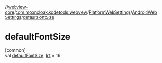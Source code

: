 //[webview-core](../../../../index.md)/[com.mooncloak.kodetools.webview](../../index.md)/[PlatformWebSettings](../index.md)/[AndroidWebSettings](index.md)/[defaultFontSize](default-font-size.md)

# defaultFontSize

[common]\
val [defaultFontSize](default-font-size.md): [Int](https://kotlinlang.org/api/latest/jvm/stdlib/kotlin/-int/index.html) = 16
